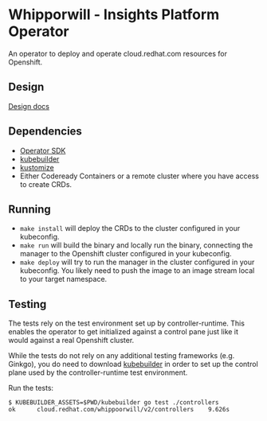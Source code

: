 # Whipporwill - Insights Platform Operator

An operator to deploy and operate cloud.redhat.com resources for Openshift.

## Design

[Design docs](https://gitlab.cee.redhat.com/klape/operator-design/)

## Dependencies

- [Operator SDK](https://github.com/operator-framework/operator-sdk/releases)
- [kubebuilder](https://github.com/kubernetes-sigs/kubebuilder/releases)
- [kustomize](https://github.com/kubernetes-sigs/kustomize/releases)
- Either Codeready Containers or a remote cluster where you have access to
  create CRDs.

## Running

- `make install` will deploy the CRDs to the cluster configured in your kubeconfig.
- `make run` will build the binary and locally run the binary, connecting the
  manager to the Openshift cluster configured in your kubeconfig.
- `make deploy` will try to run the manager in the cluster configured in your
  kubeconfig.  You likely need to push the image to an image stream local to
  your target namespace.

## Testing

The tests rely on the test environment set up by controller-runtime.  This
enables the operator to get initialized against a control pane just like it
would against a real Openshift cluster.

While the tests do not rely on any additional testing frameworks (e.g. Ginkgo),
you do need to download
[kubebuilder](https://github.com/kubernetes-sigs/kubebuilder/releases) in order
to set up the control plane used
by the controller-runtime test environment.

Run the tests:

```
$ KUBEBUILDER_ASSETS=$PWD/kubebuilder go test ./controllers
ok      cloud.redhat.com/whippoorwill/v2/controllers    9.626s
```
